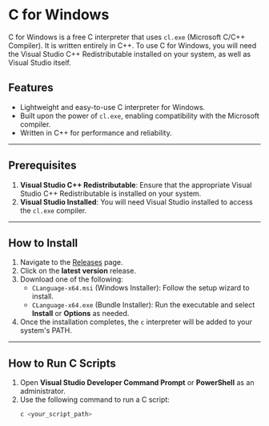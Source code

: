# C for Windows

C for Windows is a free C interpreter that uses `cl.exe` (Microsoft C/C++ Compiler). It is written entirely in C++. To use C for Windows, you will need the Visual Studio C++ Redistributable installed on your system, as well as Visual Studio itself.

## Features

- Lightweight and easy-to-use C interpreter for Windows.
- Built upon the power of `cl.exe`, enabling compatibility with the Microsoft compiler.
- Written in C++ for performance and reliability.

---

## Prerequisites

1. **Visual Studio C++ Redistributable**: Ensure that the appropriate Visual Studio C++ Redistributable is installed on your system.
2. **Visual Studio Installed**: You will need Visual Studio installed to access the `cl.exe` compiler.

---

## How to Install

1. Navigate to the [Releases](https://github.com/ZohanHaqu/C/releases) page.
2. Click on the **latest version** release.
3. Download one of the following:
   - `CLanguage-x64.msi` (Windows Installer): Follow the setup wizard to install.
   - `CLanguage-x64.exe` (Bundle Installer): Run the executable and select **Install** or **Options** as needed.
4. Once the installation completes, the `c` interpreter will be added to your system's PATH.

---

## How to Run C Scripts

1. Open **Visual Studio Developer Command Prompt** or **PowerShell** as an administrator.
2. Use the following command to run a C script:
   ```bash
   c <your_script_path>
